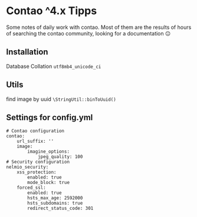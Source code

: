 # Contao ^4.x Tipps
 Some notes of daily work with contao. Most of them are the results of hours of searching the contao community, looking for a documentation 😐


## Installation
Database Collation `utf8mb4_unicode_ci`

## Utils
find image by uuid `\StringUtil::binToUuid()`

## Settings for config.yml
```
# Contao configuration
contao:
    url_suffix: ''
    image:
        imagine_options:
            jpeg_quality: 100
# Security configuration
nelmio_security:
    xss_protection:
        enabled: true
        mode_block: true
    forced_ssl:
        enabled: true
        hsts_max_age: 2592000
        hsts_subdomains: true
        redirect_status_code: 301
```



